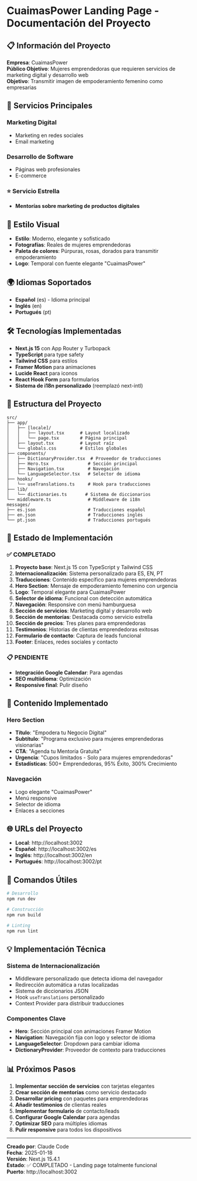 # CuaimasPower Landing Page - Documentación del Proyecto

## 📋 Información del Proyecto

**Empresa**: CuaimasPower  
**Público Objetivo**: Mujeres emprendedoras que requieren servicios de marketing digital y desarrollo web  
**Objetivo**: Transmitir imagen de empoderamiento femenino como empresarias  

## 🎯 Servicios Principales

### Marketing Digital
- Marketing en redes sociales
- Email marketing

### Desarrollo de Software
- Páginas web profesionales
- E-commerce

### ⭐ Servicio Estrella
- **Mentorías sobre marketing de productos digitales**

## 🎨 Estilo Visual

- **Estilo**: Moderno, elegante y sofisticado
- **Fotografías**: Reales de mujeres emprendedoras
- **Paleta de colores**: Púrpuras, rosas, dorados para transmitir empoderamiento
- **Logo**: Temporal con fuente elegante "CuaimasPower"

## 🌍 Idiomas Soportados

- **Español** (es) - Idioma principal
- **Inglés** (en)
- **Portugués** (pt)

## 🛠️ Tecnologías Implementadas

- **Next.js 15** con App Router y Turbopack
- **TypeScript** para type safety
- **Tailwind CSS** para estilos
- **Framer Motion** para animaciones
- **Lucide React** para iconos
- **React Hook Form** para formularios
- **Sistema de i18n personalizado** (reemplazó next-intl)

## 📁 Estructura del Proyecto

```
src/
├── app/
│   ├── [locale]/
│   │   ├── layout.tsx      # Layout localizado
│   │   └── page.tsx        # Página principal
│   ├── layout.tsx          # Layout raíz
│   └── globals.css         # Estilos globales
├── components/
│   ├── DictionaryProvider.tsx  # Proveedor de traducciones
│   ├── Hero.tsx               # Sección principal
│   ├── Navigation.tsx         # Navegación
│   └── LanguageSelector.tsx   # Selector de idioma
├── hooks/
│   └── useTranslations.ts     # Hook para traducciones
├── lib/
│   └── dictionaries.ts       # Sistema de diccionarios
└── middleware.ts              # Middleware de i18n
messages/
├── es.json                    # Traducciones español
├── en.json                    # Traducciones inglés
└── pt.json                    # Traducciones portugués
```

## 🚀 Estado de Implementación

### ✅ COMPLETADO
1. **Proyecto base**: Next.js 15 con TypeScript y Tailwind CSS
2. **Internacionalización**: Sistema personalizado para ES, EN, PT
3. **Traducciones**: Contenido específico para mujeres emprendedoras
4. **Hero Section**: Mensaje de empoderamiento femenino con urgencia
5. **Logo**: Temporal elegante para CuaimasPower
6. **Selector de idioma**: Funcional con detección automática
7. **Navegación**: Responsive con menú hamburguesa
8. **Sección de servicios**: Marketing digital y desarrollo web
9. **Sección de mentorías**: Destacada como servicio estrella
10. **Sección de precios**: Tres planes para emprendedoras
11. **Testimonios**: Historias de clientas emprendedoras exitosas
12. **Formulario de contacto**: Captura de leads funcional
13. **Footer**: Enlaces, redes sociales y contacto

### 📋 PENDIENTE
- **Integración Google Calendar**: Para agendas
- **SEO multiidioma**: Optimización
- **Responsive final**: Pulir diseño

## 📝 Contenido Implementado

### Hero Section
- **Título**: "Empodera tu Negocio Digital"
- **Subtítulo**: "Programa exclusivo para mujeres emprendedoras visionarias"
- **CTA**: "Agenda tu Mentoría Gratuita"
- **Urgencia**: "Cupos limitados - Solo para mujeres emprendedoras"
- **Estadísticas**: 500+ Emprendedoras, 95% Éxito, 300% Crecimiento

### Navegación
- Logo elegante "CuaimasPower"
- Menú responsive
- Selector de idioma
- Enlaces a secciones

## 🌐 URLs del Proyecto

- **Local**: http://localhost:3002
- **Español**: http://localhost:3002/es
- **Inglés**: http://localhost:3002/en
- **Portugués**: http://localhost:3002/pt

## 🔧 Comandos Útiles

```bash
# Desarrollo
npm run dev

# Construcción
npm run build

# Linting
npm run lint
```

## 💡 Implementación Técnica

### Sistema de Internacionalización
- Middleware personalizado que detecta idioma del navegador
- Redirección automática a rutas localizadas
- Sistema de diccionarios JSON
- Hook `useTranslations` personalizado
- Context Provider para distribuir traducciones

### Componentes Clave
- **Hero**: Sección principal con animaciones Framer Motion
- **Navigation**: Navegación fija con logo y selector de idioma
- **LanguageSelector**: Dropdown para cambiar idioma
- **DictionaryProvider**: Proveedor de contexto para traducciones

## 📊 Próximos Pasos

1. **Implementar sección de servicios** con tarjetas elegantes
2. **Crear sección de mentorías** como servicio destacado
3. **Desarrollar pricing** con paquetes para emprendedoras
4. **Añadir testimonios** de clientas reales
5. **Implementar formulario** de contacto/leads
6. **Configurar Google Calendar** para agendas
7. **Optimizar SEO** para múltiples idiomas
8. **Pulir responsive** para todos los dispositivos

---

**Creado por**: Claude Code  
**Fecha**: 2025-01-18  
**Versión**: Next.js 15.4.1  
**Estado**: ✅ COMPLETADO - Landing page totalmente funcional  
**Puerto**: http://localhost:3002